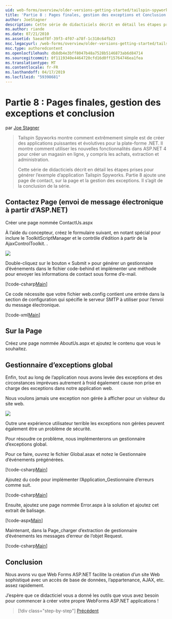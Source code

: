 ```yaml
---
uid: web-forms/overview/older-versions-getting-started/tailspin-spyworks/tailspin-spyworks-part-8
title: 'Partie 8 : Pages finales, gestion des exceptions et Conclusion | Microsoft Docs'
author: JoeStagner
description: Cette série de didacticiels décrit en détail les étapes prises pour générer l’exemple d’application Tailspin Spyworks. Partie 8 ajoute une page de contact, sur la page et l’exception...
ms.author: riande
ms.date: 07/21/2010
ms.assetid: 5aeadf8f-39f3-4f07-a78f-1c310c64fb23
msc.legacyurl: /web-forms/overview/older-versions-getting-started/tailspin-spyworks/tailspin-spyworks-part-8
msc.type: authoredcontent
ms.openlocfilehash: db8db4e3bff8047b48a7528b5146873ab6d84714
ms.sourcegitcommit: 0f1119340e4464720cfd16d0ff15764746ea1fea
ms.translationtype: MT
ms.contentlocale: fr-FR
ms.lasthandoff: 04/17/2019
ms.locfileid: "59398681"
---
```

# <a name="part-8-final-pages-exception-handling-and-conclusion"></a>Partie 8 : Pages finales, gestion des exceptions et conclusion

par [Joe Stagner](https://github.com/JoeStagner)

> Tailspin Spyworks montre comment extrêmement simple est de créer des applications puissantes et évolutives pour la plate-forme .NET. Il montre comment utiliser les nouvelles fonctionnalités dans ASP.NET 4 pour créer un magasin en ligne, y compris les achats, extraction et administration.
> 
> Cette série de didacticiels décrit en détail les étapes prises pour générer l’exemple d’application Tailspin Spyworks. Partie 8 ajoute une page de contact, sur la page et la gestion des exceptions. Il s’agit de la conclusion de la série.


## <a id="_Toc260221680"></a>  Contactez Page (envoi de message électronique à partir d’ASP.NET)

Créer une page nommée ContactUs.aspx

À l’aide du concepteur, créez le formulaire suivant, en notant spécial pour inclure le ToolkitScriptManager et le contrôle d’édition à partir de la AjaxControlToolkit. .

![](tailspin-spyworks-part-8/_static/image1.jpg)

Double-cliquez sur le bouton « Submit » pour générer un gestionnaire d’événements dans le fichier code-behind et implémenter une méthode pour envoyer les informations de contact sous forme d’e-mail.

[!code-csharp[Main](tailspin-spyworks-part-8/samples/sample1.cs)]

Ce code nécessite que votre fichier web.config contient une entrée dans la section de configuration qui spécifie le serveur SMTP à utiliser pour l’envoi du message électronique.

[!code-xml[Main](tailspin-spyworks-part-8/samples/sample2.xml)]

## <a id="_Toc260221681"></a>  Sur la Page

Créez une page nommée AboutUs.aspx et ajoutez le contenu que vous le souhaitez.

## <a id="_Toc260221682"></a>  Gestionnaire d’exceptions global

Enfin, tout au long de l’application nous avons levée des exceptions et des circonstances imprévues autrement à froid également cause non prise en charge des exceptions dans notre application web.

Nous voulons jamais une exception non gérée à afficher pour un visiteur du site web.

![](tailspin-spyworks-part-8/_static/image2.jpg)

Outre une expérience utilisateur terrible les exceptions non gérées peuvent également être un problème de sécurité.

Pour résoudre ce problème, nous implémenterons un gestionnaire d’exceptions global.

Pour ce faire, ouvrez le fichier Global.asax et notez le Gestionnaire d’événements prégénérées.

[!code-csharp[Main](tailspin-spyworks-part-8/samples/sample3.cs)]

Ajoutez du code pour implémenter l’Application\_Gestionnaire d’erreurs comme suit.

[!code-csharp[Main](tailspin-spyworks-part-8/samples/sample4.cs)]

Ensuite, ajoutez une page nommée Error.aspx à la solution et ajoutez cet extrait de balisage.

[!code-aspx[Main](tailspin-spyworks-part-8/samples/sample5.aspx)]

Maintenant, dans la Page\_charger d’extraction de gestionnaire d’événements les messages d’erreur de l’objet Request.

[!code-csharp[Main](tailspin-spyworks-part-8/samples/sample6.cs)]

## <a id="_Toc260221683"></a>  Conclusion

Nous avons vu que Web Forms ASP.NET facilite la création d’un site Web sophistiqué avec un accès de base de données, l’appartenance, AJAX, etc. assez rapidement.

J’espère que ce didacticiel vous a donné les outils que vous avez besoin pour commencer à créer votre propre WebForms ASP.NET applications !

> [!div class="step-by-step"]
> [Précédent](tailspin-spyworks-part-7.md)
